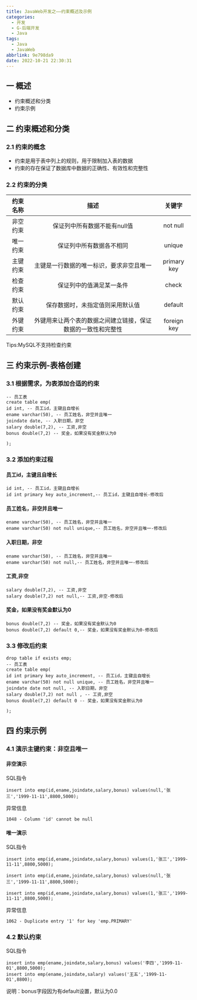 ```yaml
---
title: JavaWeb开发之——约束概述及示例
categories:
  - 开发
  - G-后端开发
  - Java
tags:
  - Java
  - JavaWeb
abbrlink: 9e798da9
date: 2022-10-21 22:30:31
---
```

## 一 概述

* 约束概述和分类
* 约束示例

<!--more-->

## 二 约束概述和分类

### 2.1 约束的概念

* 约束是用于表中列上的规则，用于限制加入表的数据
* 约束的存在保证了数据库中数据的正确性、有效性和完整性

### 2.2 约束的分类

| 约束名称 |                             描述                             |   关键字    |
| :------: | :----------------------------------------------------------: | :---------: |
| 非空约束 |                 保证列中所有数据不能有null值                 |  not null   |
| 唯一约束 |                   保证列中所有数据各不相同                   |   unique    |
| 主键约束 |           主键是一行数据的唯一标识，要求非空且唯一           | primary key |
| 检查约束 |                   保证列中的值满足某一条件                   |    check    |
| 默认约束 |               保存数据时，未指定值则采用默认值               |   default   |
| 外键约束 | 外键用来让两个表的数据之间建立链接，保证数据的一致性和完整性 | foreign key |

Tips:MySQL不支持检查约束

## 三 约束示例-表格创建

### 3.1 根据需求，为表添加合适的约束

```
-- 员工表
create table emp(
id int, -- 员工id，主键且自增长
ename varchar(50), -- 员工姓名，非空并且唯一
joindate date, -- 入职日期，非空
salary double(7,2), -- 工资,非空
bonus double(7,2) -- 奖金，如果没有奖金默认为0

);
```

### 3.2 添加约束过程

#### 员工id，主键且自增长

```
id int, -- 员工id，主键且自增长
id int primary key auto_increment,-- 员工id，主键且自增长-修改后
```

#### 员工姓名，非空并且唯一

```
ename varchar(50), -- 员工姓名，非空并且唯一
ename varchar(50) not null unique,-- 员工姓名，非空并且唯一-修改后
```

####  入职日期，非空

```
ename varchar(50), -- 员工姓名，非空并且唯一
ename varchar(50) not null,-- 员工姓名，非空并且唯一-修改后
```

####  工资,非空

```
salary double(7,2), -- 工资,非空
salary double(7,2) not null,-- 工资,非空-修改后
```

####  奖金，如果没有奖金默认为0

```
bonus double(7,2) -- 奖金，如果没有奖金默认为0
bonus double(7,2) default 0,-- 奖金，如果没有奖金默认为0-修改后
```

### 3.3 修改后约束

```
drop table if exists emp;
-- 员工表
create table emp(
id int primary key auto_increment, -- 员工id，主键且自增长
ename varchar(50) not null unique, -- 员工姓名，非空并且唯一
joindate date not null, -- 入职日期，非空
salary double(7,2) not null , -- 工资,非空
bonus double(7,2) default 0 -- 奖金，如果没有奖金默认为0

);
```

## 四 约束示例

### 4.1 演示主键约束：非空且唯一

#### 非空演示

SQL指令

```
insert into emp(id,ename,joindate,salary,bonus) values(null,'张三','1999-11-11',8800,5000);
```

异常信息

```
1048 - Column 'id' cannot be null
```

#### 唯一演示

SQL指令

```
insert into emp(id,ename,joindate,salary,bonus) values(1,'张三','1999-11-11',8800,5000);

insert into emp(id,ename,joindate,salary,bonus) values(null,'张三','1999-11-11',8800,5000);

insert into emp(id,ename,joindate,salary,bonus) values(1,'张三','1999-11-11',8800,5000);
```

异常信息

```
1062 - Duplicate entry '1' for key 'emp.PRIMARY'
```

### 4.2 默认约束

SQL指令

```
insert into emp(ename,joindate,salary,bonus) values('李四','1999-11-01',8800,5000);
insert into emp(ename,joindate,salary) values('王五','1999-11-01',8800);
```

说明：bonus字段因为有default设置，默认为0.0
